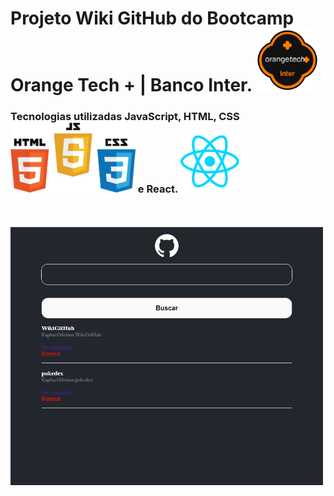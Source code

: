 # Projeto Wiki GitHub do Bootcamp Orange Tech + | Banco Inter. <img src="src/img/logoOrangeTech.png" width="100px">

### Tecnologias utilizadas JavaScript, HTML, CSS <img src="src/img/Logos.png" width="200px"> e React.<img src="src/img/LogoReact.png" width="100px">
<br>
<br>
<img src="src/img/wiki.png" width="500px">